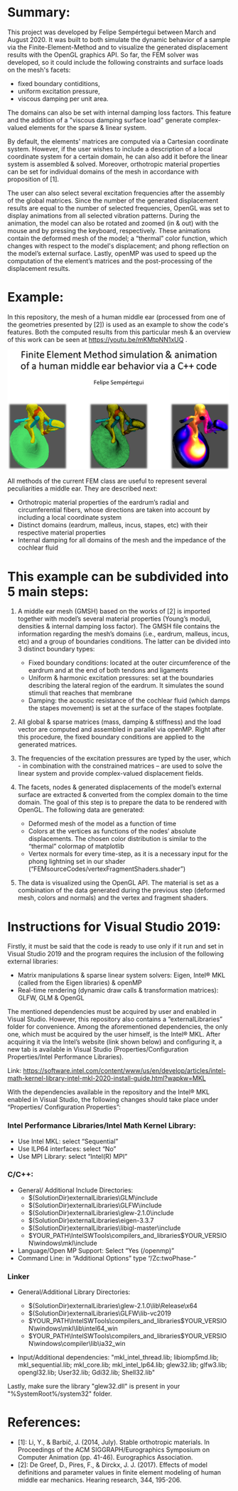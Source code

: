 # Summary:

This project was developed by Felipe Sempértegui between March and August 2020. It was built to both simulate the dynamic behavior of a sample via the Finite-Element-Method and to visualize the generated displacement results with the OpenGL graphics API. So far, the FEM solver was developed, so it could include the following constraints and surface loads on the mesh's facets:
* fixed boundary contiditions,
* uniform excitation pressure,
* viscous damping per unit area.

The domains can also be set with internal damping loss factors. This feature and the addition of a "viscous damping surface load" generate complex-valued elements for the sparse & linear system. 

By default, the elements' matrices are computed via a Cartesian coordinate system. However, if the user wishes to include a description of a local coordinate system for a certain domain, he can also add it before the linear system is assembled & solved. Moreover, orthotropic material properties can be set for individual domains of the mesh in accordance with proposition of [1].

The user can also select several excitation frequencies after the assembly of the global matrices. Since the number of the generated displacement results are equal to the number of selected frequencies, OpenGL was set to display animations from all selected vibration patterns. During the animation, the model can also be rotated and zoomed (in & out) with the mouse and by pressing the keyboard, respectively. These animations contain the deformed mesh of the model; a “thermal” color function, which changes with respect to the model's displacement; and phong reflection on the model’s external surface. Lastly, openMP was used to speed up the computation of the element’s matrices and the post-processing of the displacement results.

# Example:

In this repository, the mesh of a human middle ear (processed from one of the geometries presented by [2]) is used as an example to show the code's features. Both the computed results from this particular mesh & an overview of this work can be seen at https://youtu.be/mKMtpNN1xUQ .

<img src="images/presentation.png" width="500" >

All methods of the current FEM class are useful to represent several peculiarities a middle ear. They are described next:
* Orthotropic material properties of the eardrum’s radial and circumferential fibers, whose directions are taken into account by including a local coordinate system
* Distinct domains (eardrum, malleus, incus, stapes, etc) with their respective material properties
* Internal damping for all domains of the mesh and the impedance of the cochlear fluid

# This example can be subdivided into 5 main steps:

1. A middle ear mesh (GMSH) based on the works of [2] is imported together with model’s several material properties (Young’s moduli, densities & internal damping loss factor). The GMSH file contains the information regarding the mesh’s domains (i.e., eardrum, malleus, incus, etc) and a group of boundaries conditions. The latter can be divided into 3 distinct boundary types:
   * Fixed boundary conditions: located at the outer circumference of the eardrum and at the end of both tendons and ligaments
   * Uniform & harmonic excitation pressures: set at the boundaries describing the lateral region of the eardrum. It simulates the sound stimuli that reaches that membrane
   * Damping: the acoustic resistance of the cochlear fluid (which damps the stapes movement) is set at the surface of the stapes footplate.

2. All global & sparse matrices (mass, damping & stiffness) and the load vector are computed and assembled in parallel via openMP. Right after this procedure, the fixed boundary conditions are applied to the generated matrices.

3. The frequencies of the excitation pressures are typed by the user, which -  in combination with the constrained matrices – are used to solve the linear system and provide complex-valued displacement fields.

4. The facets, nodes & generated displacements of the model’s external surface are extracted & converted from the complex domain to the time domain. The goal of this step is to prepare the data to be rendered with OpenGL. The following data are generated:
   * Deformed mesh of the model as a function of time
   * Colors at the vertices as functions of the nodes’ absolute displacements. The chosen color distribution is similar to the “thermal” colormap of matplotlib
   * Vertex normals for every time-step, as it is a necessary input for the phong lightning set in our shader (“FEMsourceCodes/vertexFragmentShaders.shader”)
   
5. The data is visualized using the OpenGL API. The material is set as a combination of the data generated during the previous step (deformed mesh, colors and normals) and the vertex and fragment shaders.


# Instructions for Visual Studio 2019:

Firstly, it must be said that the code is ready to use only if it run and set in Visual Studio 2019 and the program requires the inclusion of the following external libraries:

* Matrix manipulations & sparse linear system solvers: Eigen, Intel® MKL (called from the Eigen libraries) & openMP
* Real-time rendering (dynamic draw calls & transformation matrices): GLFW, GLM & OpenGL

The mentioned dependencies must be acquired by user and enabled in Visual Studio. However, this repository also contains a “externalLibraries” folder for convenience. Among the aforementioned dependencies, the only one, which must be acquired by the user himself, is the Intel® MKL. After acquiring it via the Intel’s website (link shown below) and configuring it, a new tab is available in Visual Studio (Properties/Configuration Properties/Intel Performance Libraries).

Link: https://software.intel.com/content/www/us/en/develop/articles/intel-math-kernel-library-intel-mkl-2020-install-guide.html?wapkw=MKL

With the dependencies available in the repository and the Intel® MKL enabled in Visual Studio, the following changes should take place under “Properties/ Configuration Properties”:

### Intel Performance Libraries/Intel Math Kernel Library:
* Use Intel MKL: select “Sequential”
* Use ILP64 interfaces: select “No”
* Use MPI Library: select “Intel(R) MPI”

### C/C++:

* General/ Additional Include Directories:
   * $(SolutionDir)externalLibraries\GLM\include
   * $(SolutionDir)externalLibraries\GLFW\include
   * $(SolutionDir)externalLibraries\glew-2.1.0\include
   * $(SolutionDir)externalLibraries\eigen-3.3.7
   * $(SolutionDir)externalLibraries\libigl-master\include
   * $YOUR_PATH\IntelSWTools\compilers_and_libraries$YOUR_VERSION\windows\mkl\include
* Language/Open MP Support: Select “Yes (/openmp)”
* Command Line: in “Additional Options” type “/Zc:twoPhase-”

### Linker

* General/Additional Library Directories:
   * $(SolutionDir)externalLibraries\glew-2.1.0\lib\Release\x64
   * $(SolutionDir)externalLibraries\GLFW\lib-vc2019
   * $YOUR_PATH\IntelSWTools\compilers_and_libraries$YOUR_VERSION\windows\mkl\lib\intel64_win
   * $YOUR_PATH\IntelSWTools\compilers_and_libraries$YOUR_VERSION\windows\compiler\lib\ia32_win

* Input/Additional dependencies: "mkl_intel_thread.lib; libiomp5md.lib; mkl_sequential.lib; mkl_core.lib; mkl_intel_lp64.lib; glew32.lib; glfw3.lib; opengl32.lib; User32.lib; Gdi32.lib; Shell32.lib"

Lastly, make sure the library "glew32.dll" is present in your "%SystemRoot%/system32" folder.


# References:
* [1]: Li, Y., & Barbič, J. (2014, July). Stable orthotropic materials. In Proceedings of the ACM SIGGRAPH/Eurographics Symposium on Computer Animation (pp. 41-46). Eurographics Association.
* [2]: De Greef, D., Pires, F., & Dirckx, J. J. (2017). Effects of model definitions and parameter values in finite element modeling of human middle ear mechanics. Hearing research, 344, 195-206.
